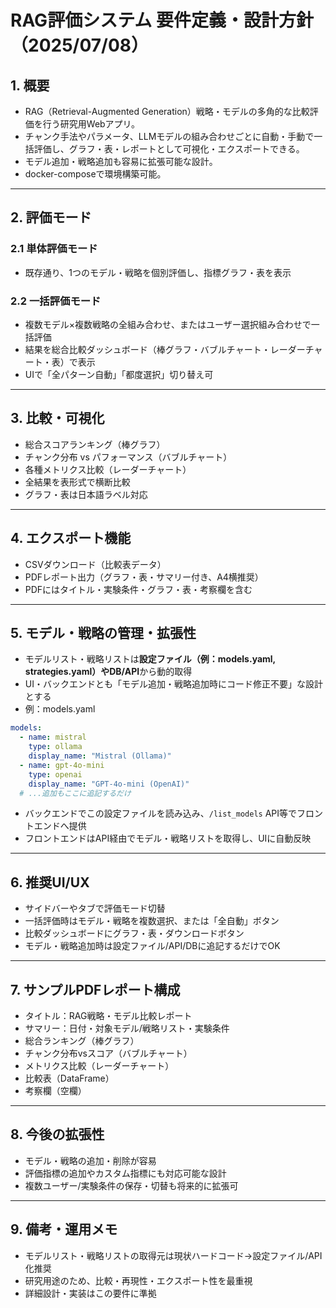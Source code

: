 # RAG評価システム 要件定義・設計方針（2025/07/08）

## 1. 概要
- RAG（Retrieval-Augmented Generation）戦略・モデルの多角的な比較評価を行う研究用Webアプリ。
- チャンク手法やパラメータ、LLMモデルの組み合わせごとに自動・手動で一括評価し、グラフ・表・レポートとして可視化・エクスポートできる。
- モデル追加・戦略追加も容易に拡張可能な設計。
- docker-composeで環境構築可能。

---

## 2. 評価モード
### 2.1 単体評価モード
- 既存通り、1つのモデル・戦略を個別評価し、指標グラフ・表を表示

### 2.2 一括評価モード
- 複数モデル×複数戦略の全組み合わせ、またはユーザー選択組み合わせで一括評価
- 結果を総合比較ダッシュボード（棒グラフ・バブルチャート・レーダーチャート・表）で表示
- UIで「全パターン自動」「都度選択」切り替え可

---

## 3. 比較・可視化
- 総合スコアランキング（棒グラフ）
- チャンク分布 vs パフォーマンス（バブルチャート）
- 各種メトリクス比較（レーダーチャート）
- 全結果を表形式で横断比較
- グラフ・表は日本語ラベル対応

---

## 4. エクスポート機能
- CSVダウンロード（比較表データ）
- PDFレポート出力（グラフ・表・サマリー付き、A4横推奨）
- PDFにはタイトル・実験条件・グラフ・表・考察欄を含む

---

## 5. モデル・戦略の管理・拡張性
- モデルリスト・戦略リストは**設定ファイル（例：models.yaml, strategies.yaml）**や**DB/API**から動的取得
- UI・バックエンドとも「モデル追加・戦略追加時にコード修正不要」な設計とする
- 例：models.yaml
```yaml
models:
  - name: mistral
    type: ollama
    display_name: "Mistral (Ollama)"
  - name: gpt-4o-mini
    type: openai
    display_name: "GPT-4o-mini (OpenAI)"
  # ...追加もここに追記するだけ
```
- バックエンドでこの設定ファイルを読み込み、`/list_models` API等でフロントエンドへ提供
- フロントエンドはAPI経由でモデル・戦略リストを取得し、UIに自動反映

---

## 6. 推奨UI/UX
- サイドバーやタブで評価モード切替
- 一括評価時はモデル・戦略を複数選択、または「全自動」ボタン
- 比較ダッシュボードにグラフ・表・ダウンロードボタン
- モデル・戦略追加時は設定ファイル/API/DBに追記するだけでOK

---

## 7. サンプルPDFレポート構成
- タイトル：RAG戦略・モデル比較レポート
- サマリー：日付・対象モデル/戦略リスト・実験条件
- 総合ランキング（棒グラフ）
- チャンク分布vsスコア（バブルチャート）
- メトリクス比較（レーダーチャート）
- 比較表（DataFrame）
- 考察欄（空欄）

---

## 8. 今後の拡張性
- モデル・戦略の追加・削除が容易
- 評価指標の追加やカスタム指標にも対応可能な設計
- 複数ユーザー/実験条件の保存・切替も将来的に拡張可

---

## 9. 備考・運用メモ
- モデルリスト・戦略リストの取得元は現状ハードコード→設定ファイル/API化推奨
- 研究用途のため、比較・再現性・エクスポート性を最重視
- 詳細設計・実装はこの要件に準拠
